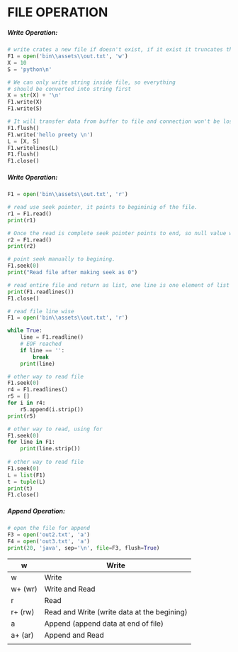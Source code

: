 # FILE OPERATION

##### Write Operation:



```python
# write crates a new file if doesn't exist, if it exist it truncates the file and open
F1 = open('bin\\assets\\out.txt', 'w')
X = 10
S = 'python\n'

# We can only write string inside file, so everything
# should be converted into string first
X = str(X) + '\n'
F1.write(X)
F1.write(S)

# It will transfer data from buffer to file and connection won't be lost
F1.flush()
F1.write('hello preety \n')
L = [X, S]
F1.writelines(L)
F1.flush()
F1.close()
```



##### Write Operation:

```python
F1 = open('bin\\assets\\out.txt', 'r')

# read use seek pointer, it points to begininig of the file.
r1 = F1.read()
print(r1)

# Once the read is complete seek pointer points to end, so null value will come
r2 = F1.read()
print(r2)

# point seek manually to begining.
F1.seek(0)
print("Read file after making seek as 0")

# read entire file and return as list, one line is one element of list
print(F1.readlines())
F1.close()

# read file line wise
F1 = open('bin\\assets\\out.txt', 'r')

while True:
    line = F1.readline()
    # EOF reached
    if line == '':
        break
    print(line)

# other way to read file
F1.seek(0)
r4 = F1.readlines()
r5 = []
for i in r4:
    r5.append(i.strip())
print(r5)

# other way to read, using for
F1.seek(0)
for line in F1:
    print(line.strip())
 
# other way to read file
F1.seek(0)
L = list(F1)
t = tuple(L)
print(t)
F1.close()
```

##### Append Operation:



```python
# open the file for append
F3 = open('out2.txt', 'a')
F4 = open('out3.txt', 'a')
print(20, 'java', sep='\n', file=F3, flush=True)
```



| w       | Write                                       |
| ------- | ------------------------------------------- |
| w       | Write                                       |
| w+ (wr) | Write and Read                              |
| r       | Read                                        |
| r+ (rw) | Read and Write (write data at the begining) |
| a       | Append (append data at end of file)         |
| a+ (ar) | Append and Read                             |
|         |                                             |




